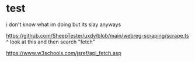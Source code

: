 # test
i don't know what im doing but its slay anyways 

https://github.com/SheepTester/uxdy/blob/main/webreg-scraping/scrape.ts 
^ look at this and then search "fetch" 

https://www.w3schools.com/jsref/api_fetch.asp
